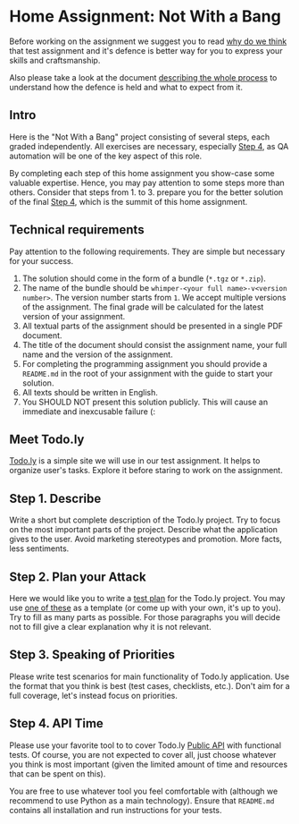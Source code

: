 Home Assignment: Not With a Bang
=============

Before working on the assignment we suggest you to read [why do we think](../WHY-TA-DEFENCE.md) that test assignment
and it's defence is better way for you to express your skills and craftsmanship.

Also please take a look at the document [describing the whole process](../PROCESS.md) to understand how the defence is
held and what to expect from it.

Intro
-----

Here is the "Not With a Bang" project consisting of several steps, each graded independently. All exercises are necessary, 
especially [Step 4](#step-4-api-time), as QA automation will be one of the key aspect of this role.

By completing each step of this home assignment you show-case some valuable expertise. Hence, you may pay attention
to some steps more than others. Consider that steps from 1. to 3. prepare you for the better solution of the final 
[Step 4](#step-4-api-time), which is the summit of this home assignment.

Technical requirements
----------------------

Pay attention to the following requirements. They are simple but necessary for your success.

1. The solution should come in the form of a bundle (`*.tgz` or `*.zip`).
1. The name of the bundle should be `whimper-<your full name>-v<version number>`. The version number starts from `1`.
   We accept multiple versions of the assignment. The final grade will be calculated for the latest version of your
   assignment.
1. All textual parts of the assignment should be presented in a single PDF document.
1. The title of the document should consist the assignment name, your full name and the version of the assignment.
1. For completing the programming assignment you should provide a `README.md` in the root of your assignment with the
   guide to start your solution.
1. All texts should be written in English.
1. You SHOULD NOT present this solution publicly. This will cause an immediate and inexcusable failure (:

Meet Todo.ly
------------

[Todo.ly](http://todo.ly) is a simple site we will use in our test assignment. It helps to organize user's tasks. Explore it before staring to work on the assignment. 

Step 1. Describe
----------------

Write a short but complete description of the Todo.ly project. Try to focus on the most important parts of the project.
Describe what the application gives to the user. Avoid marketing stereotypes and promotion. More facts, less sentiments.   


Step 2. Plan your Attack
------------------------

Here we would like you to write a [test plan](https://en.wikipedia.org/wiki/Test_plan) for the Todo.ly project. You may use
[one of these](https://strongqa.com/qa-portal/testing-docs-templates/test-plan) as a template (or come up with your own, it's up to you). Try to fill as many parts as possible. For those paragraphs you will decide not to fill give a clear explanation why it is not relevant.

Step 3. Speaking of Priorities
------------------------------

Please write test scenarios for main functionality of Todo.ly application. Use the format that you think is best (test cases, checklists, etc.). Don't aim for a full coverage, let's instead focus on priorities.

Step 4. API Time
----------------

Please use your favorite tool to to cover Todo.ly [Public API](http://todo.ly/ApiWiki/) with functional tests. Of course, you are not expected to cover all, just choose whatever you think is most important (given the limited amount of time and resources that can be spent on this).

You are free to use whatever tool you feel comfortable with (although we recommend to use Python as a main technology). Ensure that `README.md` contains all installation and run instructions for your tests.
